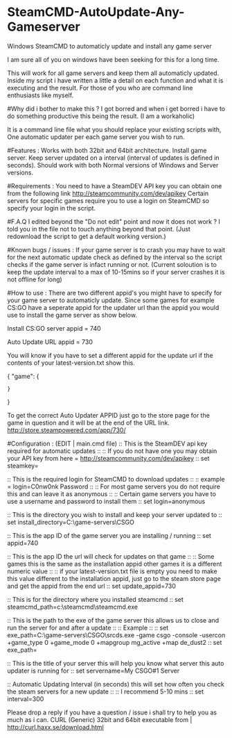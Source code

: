 # SteamCMD-AutoUpdate-Any-Gameserver
Windows SteamCMD to automaticly update and install any game server

I am sure all of you on windows have been seeking for this for a long time.

This will work for all game servers and keep them all automaticly updated. Inside my script i have written a little a detail on each function and what it is executing and the result. For those of you who are command line enthusiasts like myself.

#Why did i bother to make this ?
I got borred and when i get borred i have to do something productive this being the result. (I am a workaholic)

It is a command line file what you should replace your existing scripts with, One automatic updater per each game server you wish to run.

#Features :
Works with both 32bit and 64bit architecture.
Install game server.
Keep server updated on a interval (interval of updates is defined in seconds).
Should work with both Normal versions of Windows and Server versions.

#Requirements :
You need to have a SteamDEV API key you can obtain one from the following link http://steamcommunity.com/dev/apikey
Certain servers for specific games require you to use a login on SteamCMD so specify your login in the script.

#F.A.Q
I edited beyond the "Do not edit" point and now it does not work ?
I told you in the file not to touch anything beyond that point. (Just redownload the script to get a default working version.)

#Known bugs / issues :
If your game server is to crash you may have to wait for the next automatic update check as defined by the interval so the script checks if the game server is infact running or not. (Current soloution is to keep the update interval to a max of 10-15mins so if your server crashes it is not offline for long)

#How to use :
There are two different appid's you might have to specify for your game server to automaticly update. Since some games for example CS:GO have a seperate appid for the updater url than the appid you would use to install the game server as show below.

Install CS:GO server appid = 740

Auto Update URL appid = 730

You will know if you have to set a different appid for the update url if the contents of your latest-version.txt show this.

{
    "game": {

    }
}

To get the correct Auto Updater APPID just go to the store page for the game in question and it will be at the end of the URL link. http://store.steampowered.com/app/730/


#Configuration : (EDIT | main.cmd file)
:: This is the SteamDEV api key required for automatic updates ::
:: If you do not have one you may obtain your API key from here = http://steamcommunity.com/dev/apikey ::
set steamkey=

:: This is the required login for SteamCMD to download updates ::
:: example = login=C0nw0nk Password ::
:: For most game servers you do not require this and can leave it as anonymous ::
:: Certain game servers you have to use a username and password to install them ::
set login=anonymous

:: This is the directory you wish to install and keep your server updated to ::
set install_directory=C:\game-servers\CSGO

:: This is the app ID of the game server you are installing / running ::
set appid=740

:: This is the app ID the url will check for updates on that game ::
:: Some games this is the same as the installation appid other games it is a different numeric value ::
:: if your latest-version.txt file is empty you need to make this value different to the installation appid, just go to the steam store page and get the appid from the end url ::
set update_appid=730

:: This is for the directory where you installed steamcmd ::
set steamcmd_path=c:\steamcmd\steamcmd.exe

:: This is the path to the exe of the game server this allows us to close and run the server for and after a update ::
:: Example ::
:: set exe_path=C:\game-servers\CSGO\srcds.exe -game csgo -console -usercon +game_type 0 +game_mode 0 +mapgroup mg_active +map de_dust2 ::
set exe_path=

:: This is the title of your server this will help you know what server this auto updater is running for ::
set servername=My CSGO#1 Server

:: Automatic Updating Interval (in seconds) this will set how often you check the steam servers for a new update ::
:: I recommend 5-10 mins ::
set interval=300

Please drop a reply if you have a question / issue i shall try to help you as much as i can.
CURL (Generic) 32bit and 64bit executable from | http://curl.haxx.se/download.html
